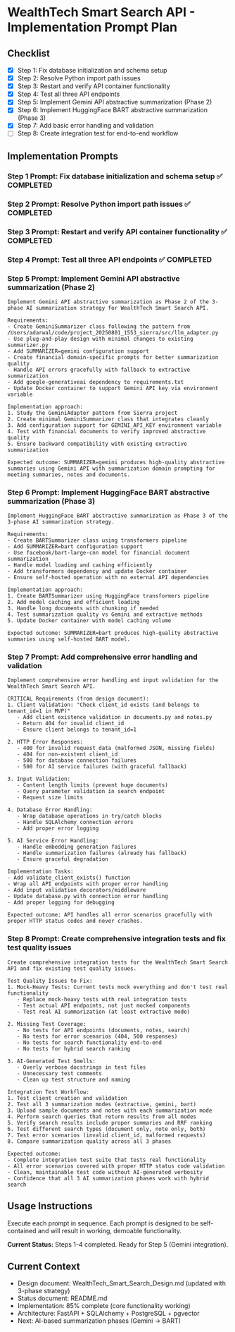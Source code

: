 # WealthTech Smart Search API - Implementation Prompt Plan

## Checklist
- [x] Step 1: Fix database initialization and schema setup
- [x] Step 2: Resolve Python import path issues
- [x] Step 3: Restart and verify API container functionality
- [x] Step 4: Test all three API endpoints
- [x] Step 5: Implement Gemini API abstractive summarization (Phase 2)
- [x] Step 6: Implement HuggingFace BART abstractive summarization (Phase 3)
- [x] Step 7: Add basic error handling and validation
- [ ] Step 8: Create integration test for end-to-end workflow

## Implementation Prompts

### Step 1 Prompt: Fix database initialization and schema setup ✅ COMPLETED

### Step 2 Prompt: Resolve Python import path issues ✅ COMPLETED

### Step 3 Prompt: Restart and verify API container functionality ✅ COMPLETED

### Step 4 Prompt: Test all three API endpoints ✅ COMPLETED

### Step 5 Prompt: Implement Gemini API abstractive summarization (Phase 2)

```
Implement Gemini API abstractive summarization as Phase 2 of the 3-phase AI summarization strategy for WealthTech Smart Search API.

Requirements:
- Create GeminiSummarizer class following the pattern from /Users/adarwal/code/project_20250801_1553_sierra/src/llm_adapter.py
- Use plug-and-play design with minimal changes to existing summarizer.py
- Add SUMMARIZER=gemini configuration support
- Create financial domain-specific prompts for better summarization quality
- Handle API errors gracefully with fallback to extractive summarization
- Add google-generativeai dependency to requirements.txt
- Update Docker container to support Gemini API key via environment variable

Implementation approach:
1. Study the GeminiAdapter pattern from Sierra project
2. Create minimal GeminiSummarizer class that integrates cleanly
3. Add configuration support for GEMINI_API_KEY environment variable
4. Test with financial documents to verify improved abstractive quality
5. Ensure backward compatibility with existing extractive summarization

Expected outcome: SUMMARIZER=gemini produces high-quality abstractive summaries using Gemini API with summarization domain prompting for meeting summaries, notes and documents.
```

### Step 6 Prompt: Implement HuggingFace BART abstractive summarization (Phase 3)

```
Implement HuggingFace BART abstractive summarization as Phase 3 of the 3-phase AI summarization strategy.

Requirements:
- Create BARTSummarizer class using transformers pipeline
- Add SUMMARIZER=bart configuration support
- Use facebook/bart-large-cnn model for financial document summarization
- Handle model loading and caching efficiently
- Add transformers dependency and update Docker container
- Ensure self-hosted operation with no external API dependencies

Implementation approach:
1. Create BARTSummarizer using HuggingFace transformers pipeline
2. Add model caching and efficient loading
3. Handle long documents with chunking if needed
4. Test summarization quality vs Gemini and extractive methods
5. Update Docker container with model caching volume

Expected outcome: SUMMARIZER=bart produces high-quality abstractive summaries using self-hosted BART model.
```

### Step 7 Prompt: Add comprehensive error handling and validation

```
Implement comprehensive error handling and input validation for the WealthTech Smart Search API.

CRITICAL Requirements (from design document):
1. Client Validation: "Check client_id exists (and belongs to tenant_id=1 in MVP)"
   - Add client existence validation in documents.py and notes.py
   - Return 404 for invalid client_id
   - Ensure client belongs to tenant_id=1

2. HTTP Error Responses:
   - 400 for invalid request data (malformed JSON, missing fields)
   - 404 for non-existent client_id
   - 500 for database connection failures
   - 500 for AI service failures (with graceful fallback)

3. Input Validation:
   - Content length limits (prevent huge documents)
   - Query parameter validation in search endpoint
   - Request size limits

4. Database Error Handling:
   - Wrap database operations in try/catch blocks
   - Handle SQLAlchemy connection errors
   - Add proper error logging

5. AI Service Error Handling:
   - Handle embedding generation failures
   - Handle summarization failures (already has fallback)
   - Ensure graceful degradation

Implementation Tasks:
- Add validate_client_exists() function
- Wrap all API endpoints with proper error handling
- Add input validation decorators/middleware
- Update database.py with connection error handling
- Add proper logging for debugging

Expected outcome: API handles all error scenarios gracefully with proper HTTP status codes and never crashes.
```

### Step 8 Prompt: Create comprehensive integration tests and fix test quality issues

```
Create comprehensive integration tests for the WealthTech Smart Search API and fix existing test quality issues.

Test Quality Issues to Fix:
1. Mock-Heavy Tests: Current tests mock everything and don't test real functionality
   - Replace mock-heavy tests with real integration tests
   - Test actual API endpoints, not just mocked components
   - Test real AI summarization (at least extractive mode)

2. Missing Test Coverage:
   - No tests for API endpoints (documents, notes, search)
   - No tests for error scenarios (404, 500 responses)
   - No tests for search functionality end-to-end
   - No tests for hybrid search ranking

3. AI-Generated Test Smells:
   - Overly verbose docstrings in test files
   - Unnecessary test comments
   - Clean up test structure and naming

Integration Test Workflow:
1. Test client creation and validation
2. Test all 3 summarization modes (extractive, gemini, bart)
3. Upload sample documents and notes with each summarization mode
4. Perform search queries that return results from all modes
5. Verify search results include proper summaries and RRF ranking
6. Test different search types (document only, note only, both)
7. Test error scenarios (invalid client_id, malformed requests)
8. Compare summarization quality across all 3 phases

Expected outcome: 
- Complete integration test suite that tests real functionality
- All error scenarios covered with proper HTTP status code validation
- Clean, maintainable test code without AI-generated verbosity
- Confidence that all 3 AI summarization phases work with hybrid search
```

## Usage Instructions

Execute each prompt in sequence. Each prompt is designed to be self-contained and will result in working, demoable functionality. 

**Current Status:** Steps 1-4 completed. Ready for Step 5 (Gemini integration).

## Current Context
- Design document: WealthTech_Smart_Search_Design.md (updated with 3-phase strategy)
- Status document: README.md  
- Implementation: 85% complete (core functionality working)
- Architecture: FastAPI + SQLAlchemy + PostgreSQL + pgvector
- Next: AI-based summarization phases (Gemini → BART)
